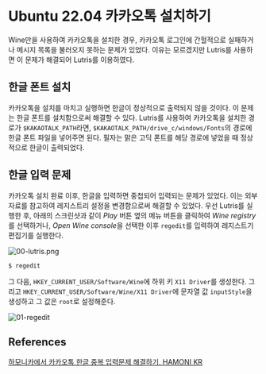 # Ubuntu 22.04 카카오톡 설치하기

Wine만을 사용하여 카카오톡을 설치한 경우, 카카오톡 로그인에 간헐적으로 실패하거나 메시지 목록을 불러오지 못하는 문제가 있었다. 이유는 모르겠지만 Lutris를 사용하면 이 문제가 해결되어 Lutris를 이용하였다.

## 한글 폰트 설치

카카오톡을 설치를 마치고 실행하면 한글이 정상적으로 출력되지 않을 것이다. 이 문제는 한글 폰트를 설치함으로써 해결할 수 있다. Lutris를 사용하여 카카오톡을 설치한 경로가 `$KAKAOTALK_PATH`라면, `$KAKAOTALK_PATH/drive_c/windows/Fonts`의 경로에 한글 폰트 파일을 넣어주면 된다. 필자는 맑은 고딕 폰트를 해당 경로에 넣었을 때 정상적으로 한글이 출력되었다.

## 한글 입력 문제

카카오톡 설치 완료 이후, 한글을 입력하면 중첩되어 입력되는 문제가 있었다. 이는 외부 자료를 참고하여 레지스트리 설정을 변경함으로써 해결할 수 있었다. 우선 Lutris를 실행한 후, 아래의 스크린샷과 같이 *Play* 버튼 옆의 메뉴 버튼을 클릭하여 *Wine registry*를 선택하거나, *Open Wine console*을 선택한 이후 `regedit`를 입력하여 레지스트기 편집기를 실행한다.

![00-lutris.png](00-lutris.png)

```
$ regedit
```

그 다음, `HKEY_CURRENT_USER/Software/Wine`에 하위 키 `X11 Driver`를 생성한다. 그리고 `HKEY_CURRENT_USER/Software/Wine/X11 Driver`에 문자열 값 `inputStyle`을 생성하고 그 값은 `root`로 설정해준다.

![01-regedit](01-regedit.png)

## References

[하모니카에서 카카오톡 한글 중복 입력문제 해결하기, HAMONI KR](https://hamonikr.org/used_hamonikr/82280)
